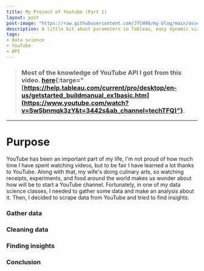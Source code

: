 ```yaml
---
title: My Project of Youtube (Part 1)
layout: post
post-image: "https://raw.githubusercontent.com/JTCH98/my-blog/main/assets/images/youtube-data-image.png"
description: A little bit about parameters in Tableau, easy dynamic viz
tags:
- data science
- YouTube
- API
---
```

> ### Most of the knowledge of YouTube API I got from this video. [here](https://www.youtube.com/watch?v=SwSbnmqk3zY&t=3442s&ab_channel=techTFQ){:targe="[https://help.tableau.com/current/pro/desktop/en-us/getstarted_buildmanual_ex1basic.htm](https://www.youtube.com/watch?v=SwSbnmqk3zY&t=3442s&ab_channel=techTFQ)"}.
---

# Purpose
YouTube has been an important part of my life, I'm not proud of how much time I have spent watching videos, but to be fair I have learned a lot thanks to YouTube. Along with that, my wife's doing culinary arts, so watching receipts, experiments, and food around the world makes us wonder about how will be to start a YouTube channel. Fortunately, in one of my data science classes, I needed to gather some data and make an analysis about it. Then, I decided to scrape data from YouTube and tried to find insights. 

### Gather data

### Cleaning data

### Finding insights

### Conclusion
